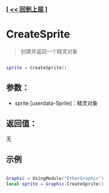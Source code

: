 ### [[ << 回到上层 ]](README.md)

# CreateSprite

> 创建并返回一个精灵对象

```lua

sprite = CreateSprite()

```

## 参数：

+ sprite [userdata-Sprite]：精灵对象

## 返回值：

无

## 示例

```lua

Graphic = UsingModule("EtherGraphic")
local sprite = Graphic.CreateSprite()

```